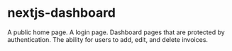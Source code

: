 # nextjs-dashboard
A public home page.
A login page.
Dashboard pages that are protected by authentication.
The ability for users to add, edit, and delete invoices.

